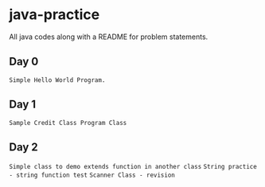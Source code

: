 # java-practice
All java codes along with a README for problem statements.

## Day 0
`Simple Hello World Program.`

## Day 1
`Sample Credit Class Program Class`

## Day 2
`Simple class to demo extends function in another class`
`String practice - string function test`
`Scanner Class - revision`
